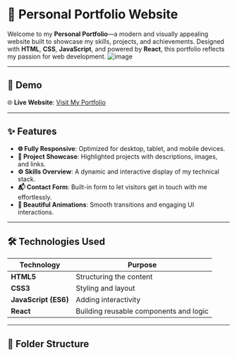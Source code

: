 
# 🌟 Personal Portfolio Website

Welcome to my **Personal Portfolio**—a modern and visually appealing website built to showcase my skills, projects, and achievements. Designed with **HTML**, **CSS**, **JavaScript**, and powered by **React**, this portfolio reflects my passion for web development.
![image](https://github.com/user-attachments/assets/ef6d26c7-6a17-4a7b-93a9-42f53d04e3f1)

---

## 🚀 Demo

🌐 **Live Website**: [Visit My Portfolio](https://yourportfolio.com)

---

## ✨ Features

- **🌐 Fully Responsive**: Optimized for desktop, tablet, and mobile devices.
- **📁 Project Showcase**: Highlighted projects with descriptions, images, and links.
- **⚙️ Skills Overview**: A dynamic and interactive display of my technical stack.
- **📬 Contact Form**: Built-in form to let visitors get in touch with me effortlessly.
- **🎨 Beautiful Animations**: Smooth transitions and engaging UI interactions.

---

## 🛠️ Technologies Used

| **Technology**       | **Purpose**                              |
|-----------------------|------------------------------------------|
| **HTML5**            | Structuring the content                 |
| **CSS3**             | Styling and layout                      |
| **JavaScript (ES6)** | Adding interactivity                    |
| **React**            | Building reusable components and logic  |

---

## 📂 Folder Structure

